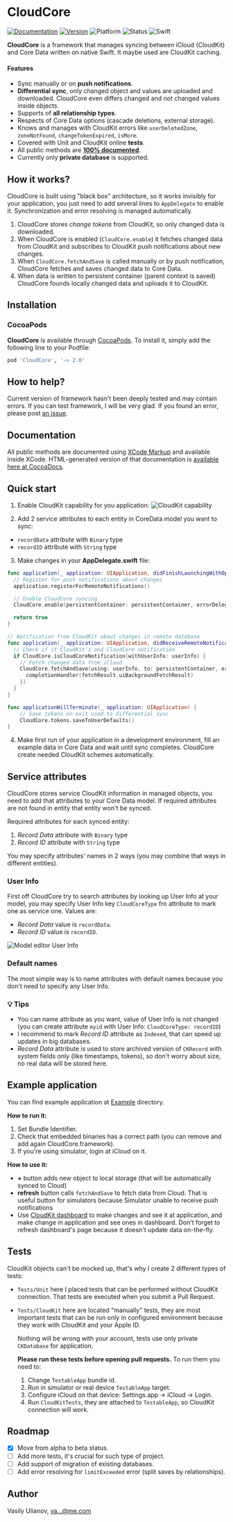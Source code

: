 # CloudCore

[![Documentation](https://img.shields.io/cocoapods/metrics/doc-percent/CloudCore.svg)](http://cocoadocs.org/docsets/CloudCore/)
[![Version](https://img.shields.io/cocoapods/v/CloudCore.svg?style=flat)](https://cocoapods.org/pods/CloudCore)
![Platform](https://img.shields.io/cocoapods/p/CloudCore.svg?style=flat)
![Status](https://img.shields.io/badge/status-beta-orange.svg)
![Swift](https://img.shields.io/badge/swift-4-orange.svg)

**CloudCore** is a framework that manages syncing between iCloud (CloudKit) and Core Data written on native Swift. It maybe used are CloudKit caching.

#### Features
* Sync manually or on **push notifications**.
* **Differential sync**, only changed object and values are uploaded and downloaded. CloudCore even differs changed and not changed values inside objects.
* Supports of **all relationship types**.
* Respects of Core Data options (cascade deletions, external storage).
* Knows and manages with CloudKit errors like `userDeletedZone`, `zoneNotFound`, `changeTokenExpired`, `isMore`.
* Covered with Unit and CloudKit online **tests**.
* All public methods are **[100% documented](http://cocoadocs.org/docsets/CloudCore/)**.
* Currently only **private database** is supported.

## How it works?
CloudCore is built using "black box" architecture, so it works invisibly for your application, you just need to add several lines to `AppDelegate` to enable it. Synchronization and error resolving is managed automatically.

1. CloudCore stores *change tokens* from CloudKit, so only changed data is downloaded.
2. When CloudCore is enabled (`CloudCore.enable`) it fetches changed data from CloudKit and subscribes to CloudKit push notifications about new changes.
3. When `CloudCore.fetchAndSave` is called manually or by push notification, CloudCore fetches and saves changed data to Core Data.
4. When data is written to persistent container (parent context is saved) CloudCore founds locally changed data and uploads it to CloudKit.

## Installation

### CocoaPods
**CloudCore** is available through [CocoaPods](http://cocoapods.org). To install
it, simply add the following line to your Podfile:

```ruby
pod 'CloudCore', '~> 2.0'
```

## How to help?
Current version of framework hasn't been deeply tested and may contain errors. If you can test framework, I will be very glad. If you found an error, please post [an issue](https://github.com/Sorix/CloudCore/issues).

## Documentation
All public methods are documented using [XCode Markup](https://developer.apple.com/library/content/documentation/Xcode/Reference/xcode_markup_formatting_ref/) and available inside XCode.
HTML-generated version of that documentation is [available here at CocoaDocs](http://cocoadocs.org/docsets/CloudCore/).

## Quick start
1. Enable CloudKit capability for you application:
![CloudKit capability](https://cloud.githubusercontent.com/assets/5610904/25092841/28305bc0-2398-11e7-9fbf-f94c619c264f.png)

2. Add 2 service attributes to each entity in CoreData model you want to sync:
  * `recordData` attribute with `Binary` type
  * `recordID` attribute with `String` type

3. Make changes in your **AppDelegate.swift** file:

```swift
func application(_ application: UIApplication, didFinishLaunchingWithOptions launchOptions: [UIApplicationLaunchOptionsKey: Any]?) -> Bool {
  // Register for push notifications about changes
  application.registerForRemoteNotifications()

  // Enable CloudCore syncing
  CloudCore.enable(persistentContainer: persistentContainer, errorDelegate: self)

  return true
}

// Notification from CloudKit about changes in remote database
func application(_ application: UIApplication, didReceiveRemoteNotification userInfo: [AnyHashable : Any], fetchCompletionHandler completionHandler: @escaping (UIBackgroundFetchResult) -> Void) {
  // Check if it CloudKit's and CloudCore notification
  if CloudCore.isCloudCoreNotification(withUserInfo: userInfo) {
    // Fetch changed data from iCloud
    CloudCore.fetchAndSave(using: userInfo, to: persistentContainer, error: nil, completion: { (fetchResult) in
      completionHandler(fetchResult.uiBackgroundFetchResult)
    })
  }
}

func applicationWillTerminate(_ application: UIApplication) {
	// Save tokens on exit used to differential sync
	CloudCore.tokens.saveToUserDefaults()
}
```

4. Make first run of your application in a development environment, fill an example data in Core Data and wait until sync completes. CloudCore create needed CloudKit schemes automatically.

## Service attributes
CloudCore stores service CloudKit information in managed objects, you need to add that attributes to your Core Data model. If required attributes are not found in entity that entity won't be synced.

Required attributes for each synced entity:
1. *Record Data* attribute with `Binary` type
2. *Record ID* attribute with `String` type

You may specify attributes' names in 2 ways (you may combine that ways in different entities).

### User Info
First off CloudCore try to search attributes by looking up User Info at your model, you may specify User Info key `CloudCoreType` fro attribute to mark one as service one. Values are:
* *Record Data* value is `recordData`.
* *Record ID* value is `recordID`.

![Model editor User Info](https://cloud.githubusercontent.com/assets/5610904/24004400/52e0ff94-0a77-11e7-9dd9-e1e24a86add5.png)

### Default names
The most simple way is to name attributes with default names because you don't need to specify any User Info.

### 💡 Tips
* You can name attribute as you want, value of User Info is not changed (you can create attribute `myid` with User Info: `CloudCoreType: recordID`)
* I recommend to mark *Record ID* attribute as `Indexed`, that can speed up updates in big databases.
* *Record Data* attribute is used to store archived version of `CKRecord` with system fields only (like timestamps, tokens), so don't worry about size, no real data will be stored here.

## Example application

You can find example application at [Example](/Example/) directory.

**How to run it:**
1. Set Bundle Identifier.
2. Check that embedded binaries has a correct path (you can remove and add again CloudCore.framework).
3. If you're using simulator, login at iCloud on it.

**How to use it:**
* **+** button adds new object to local storage (that will be automatically synced to Cloud)
* **refresh** button calls `fetchAndSave` to fetch data from Cloud. That is useful button for simulators because Simulator unable to receive push notifications
* Use [CloudKit dashboard](https://icloud.developer.apple.com/dashboard/) to make changes and see it at application, and make change in application and see ones in dashboard. Don't forget to refresh dashboard's page because it doesn't update data on-the-fly.

## Tests
CloudKit objects can't be mocked up, that's why I create 2 different types of tests:

* `Tests/Unit` here I placed tests that can be performed without CloudKit connection. That tests are executed when you submit a Pull Request.
* `Tests/CloudKit` here are located "manually" tests, they are most important tests that can be run only in configured environment because they work with CloudKit and your Apple ID.

  Nothing will be wrong with your account, tests use only private `CKDatabase` for application.

  **Please run these tests before opening pull requests.**
 To run them you need to:
  1. Change `TestableApp` bundle id.
  2. Run in simulator or real device `TestableApp` target.
  3. Configure iCloud on that device: Settings.app → iCloud → Login.
  4. Run `CloudKitTests`, they are attached to `TestableApp`, so CloudKit connection will work.

## Roadmap

- [x] Move from alpha to beta status.
- [ ] Add more tests, it's crucial for such type of project.
- [ ] Add support of migration of existing databases.
- [ ] Add error resolving for `limitExceeded` error (split saves by relationships).

## Author

Vasily Ulianov, [va...@me.com](http://www.google.com/recaptcha/mailhide/d?k=01eFEpy-HM-qd0Vf6QGABTjw==&c=JrKKY2bjm0Bp58w7zTvPiQ==)

